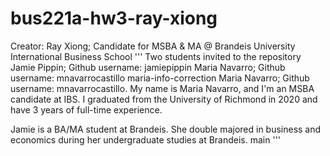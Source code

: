 # bus221a-hw3-ray-xiong
Creator: Ray Xiong; Candidate for MSBA &amp; MA @ Brandeis University International Business School 
'''
Two students invited to the repository 
Jamie Pippin; Github username: jamiepippin
Maria Navarro; Github username: mnavarrocastillo
maria-info-correction
Maria Navarro; Github username: mnavarrocastillo. 
My name is Maria Navarro, and I'm an MSBA candidate at IBS. I graduated from the University of Richmond in 2020 and have 3 years of full-time experience.

Jamie is a BA/MA student at Brandeis. She double majored in business and economics during her undergraduate studies at Brandeis.
main
'''
